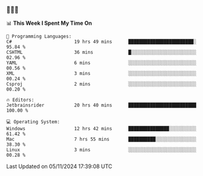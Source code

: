 ### 👋👋👋
<!--START_SECTION:waka-->
📊 **This Week I Spent My Time On** 

```text
💬 Programming Languages: 
C#                       19 hrs 49 mins      ████████████████████████░   95.84 % 
CSHTML                   36 mins             █░░░░░░░░░░░░░░░░░░░░░░░░   02.96 % 
YAML                     6 mins              ░░░░░░░░░░░░░░░░░░░░░░░░░   00.56 % 
XML                      3 mins              ░░░░░░░░░░░░░░░░░░░░░░░░░   00.24 % 
Csproj                   2 mins              ░░░░░░░░░░░░░░░░░░░░░░░░░   00.20 % 

🔥 Editors: 
Jetbrainsrider           20 hrs 40 mins      █████████████████████████   100.00 % 

💻 Operating System: 
Windows                  12 hrs 42 mins      ███████████████░░░░░░░░░░   61.42 % 
Mac                      7 hrs 55 mins       ██████████░░░░░░░░░░░░░░░   38.30 % 
Linux                    3 mins              ░░░░░░░░░░░░░░░░░░░░░░░░░   00.28 % 
```


 Last Updated on 05/11/2024 17:39:08 UTC
<!--END_SECTION:waka-->
